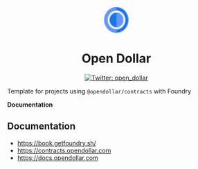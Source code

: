 <p align="center">
<img width="60" height="60"  src="https://raw.githubusercontent.com/open-dollar/.github/main/od-logo.svg">
</p>
<h1 align="center">
  Open Dollar
</h1>

<p align="center">
  <a href="https://twitter.com/open_dollar" target="_blank">
    <img alt="Twitter: open_dollar" src="https://img.shields.io/twitter/follow/open_dollar.svg?style=social" />
  </a>
</p>

Template for projects using `@opendollar/contracts` with Foundry

**Documentation**

## Documentation

- https://book.getfoundry.sh/
- https://contracts.opendollar.com
- https://docs.opendollar.com